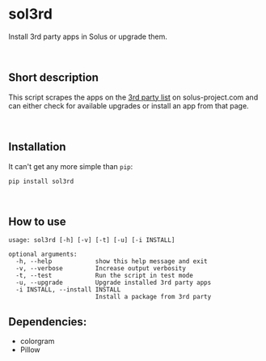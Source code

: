 # sol3rd
Install 3rd party apps in Solus or upgrade them.

&nbsp;

## Short description

This script scrapes the apps on the [3rd party list](https://solus-project.com/articles/software/third-party/en/) on solus-project.com and can either check for available upgrades or install an app from that page.

&nbsp;

## Installation

It can't get any more simple than `pip`:

`pip install sol3rd`

&nbsp;

## How to use

```
usage: sol3rd [-h] [-v] [-t] [-u] [-i INSTALL]

optional arguments:
  -h, --help            show this help message and exit
  -v, --verbose         Increase output verbosity
  -t, --test            Run the script in test mode
  -u, --upgrade         Upgrade installed 3rd party apps
  -i INSTALL, --install INSTALL
                        Install a package from 3rd party
```




## Dependencies:
- colorgram
- Pillow